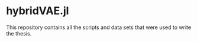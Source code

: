 # hybridVAE.jl

This repository contains all the scripts and data sets that were used to write the thesis.
